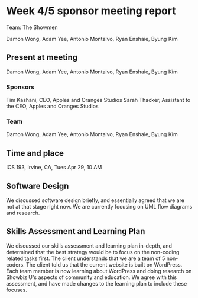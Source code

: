 # Week 4/5 sponsor meeting report

Team: The Showmen

Damon Wong, Adam Yee, Antonio Montalvo, Ryan Enshaie, Byung Kim

## Present at meeting

Damon Wong, Adam Yee, Antonio Montalvo, Ryan Enshaie, Byung Kim

### Sponsors

Tim Kashani, CEO, Apples and Oranges Studios
Sarah Thacker, Assistant to the CEO, Apples and Oranges Studios

### Team

Damon Wong, Adam Yee, Antonio Montalvo, Ryan Enshaie, Byung Kim

## Time and place

ICS 193, Irvine, CA, Tues Apr 29, 10 AM

## Software Design

We discussed software design briefly, and essentially agreed that we are not at that stage right now.  We are currently
focusing on UML flow diagrams and research.

## Skills Assessment and Learning Plan

We discussed our skills assessment and learning plan in-depth, and determined that the best strategy would be to focus on the
non-coding related tasks first.  The client understands that we are a team of 5 non-coders.  The client told us that the current
website is built on WordPress.  Each team member is now learning about WordPress and doing research on Showbiz U's aspects of
community and education.  We agree with this assessment, and have made changes to the learning plan to include these focuses.
